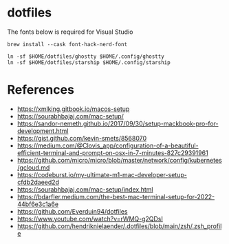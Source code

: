 # dotfiles


The fonts below is required for Visual Studio
```
brew install --cask font-hack-nerd-font
```


```
ln -sf $HOME/dotfiles/ghostty $HOME/.config/ghostty
ln -sf $HOME/dotfiles/starship $HOME/.config/starship
```

# References

- https://xmlking.gitbook.io/macos-setup
- https://sourabhbajaj.com/mac-setup/
- https://sandor-nemeth.github.io/2017/09/30/setup-mackbook-pro-for-development.html
- https://gist.github.com/kevin-smets/8568070
- https://medium.com/@Clovis_app/configuration-of-a-beautiful-efficient-terminal-and-prompt-on-osx-in-7-minutes-827c29391961
- https://github.com/micro/micro/blob/master/network/config/kubernetes/gcloud.md
- https://codeburst.io/my-ultimate-m1-mac-developer-setup-cfdb2daeed2d
- https://sourabhbajaj.com/mac-setup/index.html
- https://bdarfler.medium.com/the-best-mac-terminal-setup-for-2022-44bf6e3c1a6e
- https://github.com/Everduin94/dotfiles
- https://www.youtube.com/watch?v=rWMQ-g2QDsI
- https://github.com/hendriknielaender/.dotfiles/blob/main/zsh/.zsh_profile